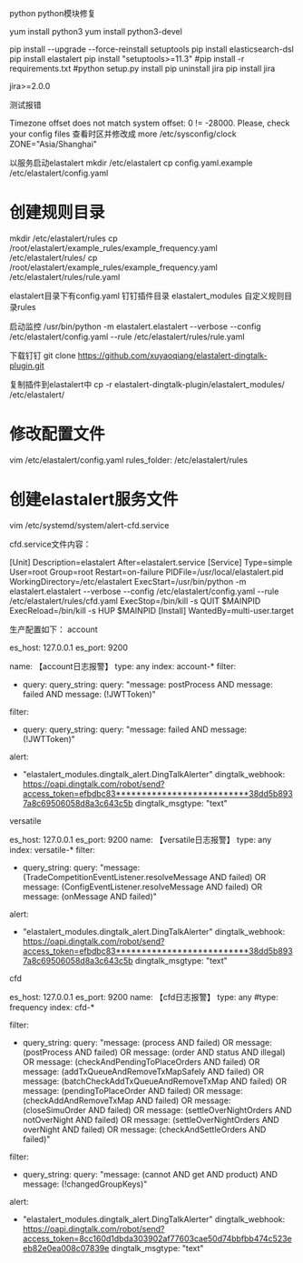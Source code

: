 python
python模块修复


yum install python3
yum install python3-devel

pip install --upgrade --force-reinstall setuptools
pip install  elasticsearch-dsl  
pip install elastalert
pip install "setuptools>=11.3"
#pip install -r requirements.txt
#python setup.py install
pip uninstall jira
pip install jira

jira>=2.0.0


测试报错

Timezone offset does not match system offset: 0 != -28000. Please, check your config files
查看时区并修改成
more /etc/sysconfig/clock
ZONE="Asia/Shanghai"


以服务启动elastalert
mkdir /etc/elastalert
cp config.yaml.example /etc/elastalert/config.yaml

# 创建规则目录
mkdir /etc/elastalert/rules
cp /root/elastalert/example_rules/example_frequency.yaml /etc/elastalert/rules/
cp /root/elastalert/example_rules/example_frequency.yaml /etc/elastalert/rules/rule.yaml

elastalert目录下有config.yaml   钉钉插件目录 elastalert_modules   自定义规则目录rules



启动监控
/usr/bin/python -m elastalert.elastalert --verbose --config /etc/elastalert/config.yaml --rule /etc/elastalert/rules/rule.yaml

下载钉钉
git clone https://github.com/xuyaoqiang/elastalert-dingtalk-plugin.git

复制插件到elastalert中
cp -r elastalert-dingtalk-plugin/elastalert_modules/ /etc/elastalert/

# 修改配置文件
vim /etc/elastalert/config.yaml
    rules_folder: /etc/elastalert/rules

# 创建elastalert服务文件
vim /etc/systemd/system/alert-cfd.service

cfd.service文件内容：


[Unit]
Description=elastalert
After=elastalert.service
[Service]
Type=simple
User=root
Group=root
Restart=on-failure
PIDFile=/usr/local/elastalert.pid
WorkingDirectory=/etc/elastalert
ExecStart=/usr/bin/python -m elastalert.elastalert --verbose --config /etc/elastalert/config.yaml --rule /etc/elastalert/rules/cfd.yaml
ExecStop=/bin/kill -s QUIT $MAINPID
ExecReload=/bin/kill -s HUP $MAINPID
[Install]
WantedBy=multi-user.target

生产配置如下：
account

es_host: 127.0.0.1
es_port: 9200

name: 【account日志报警】
type: any
index: account-*
filter:
- query:
    query_string:
      query: "message: postProcess AND message: failed AND message: (!JWTToken)" 

filter:
- query:
    query_string:
      query: "message: failed AND message: (!JWTToken)" 

alert:
 - "elastalert_modules.dingtalk_alert.DingTalkAlerter"
dingtalk_webhook: https://oapi.dingtalk.com/robot/send?access_token=efbdbc83**************************38dd5b8937a8c69506058d8a3c643c5b
dingtalk_msgtype: "text"


versatile

es_host: 127.0.0.1
es_port: 9200
name: 【versatile日志报警】
type: any
index: versatile-*
filter:
- query_string:
    query: "message: (TradeCompetitionEventListener.resolveMessage AND failed) OR message: (ConfigEventListener.resolveMessage AND failed) OR message: (onMessage AND failed)"

alert:
 - "elastalert_modules.dingtalk_alert.DingTalkAlerter"
dingtalk_webhook: https://oapi.dingtalk.com/robot/send?access_token=efbdbc83**************************38dd5b8937a8c69506058d8a3c643c5b
dingtalk_msgtype: "text"

cfd

es_host: 127.0.0.1
es_port: 9200
name: 【cfd日志报警】
type: any
#type: frequency
index: cfd-*

filter:
- query_string:
    query: "message: (process AND failed) OR message: (postProcess AND failed) OR message: (order AND status AND illegal) OR message: (checkAndPendingToPlaceOrders AND failed) OR message: (addTxQueueAndRemoveTxMapSafely AND failed) OR message: (batchCheckAddTxQueueAndRemoveTxMap AND failed) OR message: (pendingToPlaceOrder AND failed) OR message: (checkAddAndRemoveTxMap AND failed) OR message: (closeSimuOrder AND failed) OR message: (settleOverNightOrders AND notOverNight AND failed) OR message: (settleOverNightOrders AND overNight AND failed) OR message: (checkAndSettleOrders AND failed)" 

filter:
- query_string:
    query: "message: (cannot AND get AND product) AND message: (!changedGroupKeys)"

alert:
 - "elastalert_modules.dingtalk_alert.DingTalkAlerter"
dingtalk_webhook: https://oapi.dingtalk.com/robot/send?access_token=8cc160d1dbda303902af77603cae50d74bbfbb474c523eeb82e0ea008c07839e 
dingtalk_msgtype: "text"